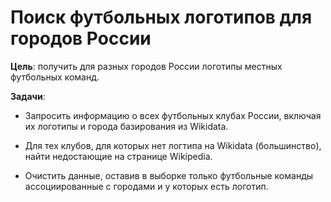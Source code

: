 # Поиск футбольных логотипов для городов России

**Цель**: получить для разных городов России логотипы местных футбольных команд.


**Задачи**:

- Запросить информацию о всех футбольных клубах России, включая их логотипы и города базирования из Wikidata.

- Для тех клубов, для которых нет логтипа на Wikidata (большинство), найти недостающие на странице Wikipedia.

- Очистить данные, оставив в выборке только футбольные команды ассоциированные с городами и у которых есть логотип.
